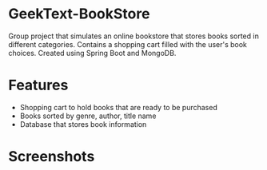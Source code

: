 # GeekText-BookStore
Group project that simulates an online bookstore that stores books sorted in different categories. Contains a shopping cart filled with the user's book choices. Created using Spring Boot and MongoDB. 

# Features
* Shopping cart to hold books that are ready to be purchased
* Books sorted by genre, author, title name
* Database that stores book information

# Screenshots
